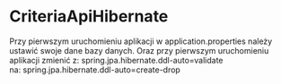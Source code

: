 # CriteriaApiHibernate

Przy pierwszym uruchomieniu aplikacji w  application.properties należy ustawić swoje dane bazy danych.
Oraz przy pierwszym uruchomieniu aplikacji zmienić z:
spring.jpa.hibernate.ddl-auto=validate    
na: spring.jpa.hibernate.ddl-auto=create-drop

